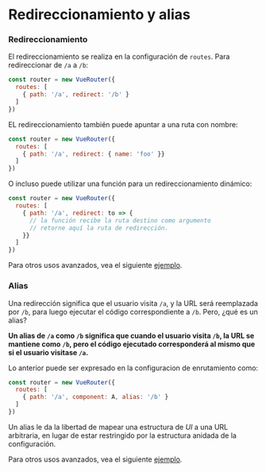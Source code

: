 # Redireccionamiento y alias

### Redireccionamiento

El redireccionamiento se realiza en la configuración de `routes`. Para redireccionar de `/a` a `/b`:

``` js
const router = new VueRouter({
  routes: [
    { path: '/a', redirect: '/b' }
  ]
})
```

EL redireccionamiento también puede apuntar a una ruta con nombre:

``` js
const router = new VueRouter({
  routes: [
    { path: '/a', redirect: { name: 'foo' }}
  ]
})
```

O incluso puede utilizar una función para un redireccionamiento dinámico:

``` js
const router = new VueRouter({
  routes: [
    { path: '/a', redirect: to => {
      // la función recibe la ruta destino como argumento
      // retorne aquí la ruta de redirección.
    }}
  ]
})
```

Para otros usos avanzados, vea el siguiente [ejemplo](https://github.com/vuejs/vue-router/blob/dev/examples/redirect/app.js).

### Alias

Una redirección significa que el usuario visita `/a`, y la URL será reemplazada por `/b`, para luego ejecutar el código correspondiente a `/b`. Pero, ¿qué es un alias?

**Un alias de `/a` como `/b` significa que cuando el usuario visita `/b`, la URL se mantiene como `/b`, pero el código ejecutado corresponderá al mismo que si el usuario visitase `/a`.**

Lo anterior puede ser expresado en la configuracion de enrutamiento como:

``` js
const router = new VueRouter({
  routes: [
    { path: '/a', component: A, alias: '/b' }
  ]
})
```

Un alias le da la libertad de mapear una estructura de _UI_ a una URL arbitraria, en lugar de estar restringido por la estructura anidada de la configuración.

Para otros usos avanzados, vea el siguiente [ejemplo](https://github.com/vuejs/vue-router/blob/dev/examples/route-alias/app.js).
